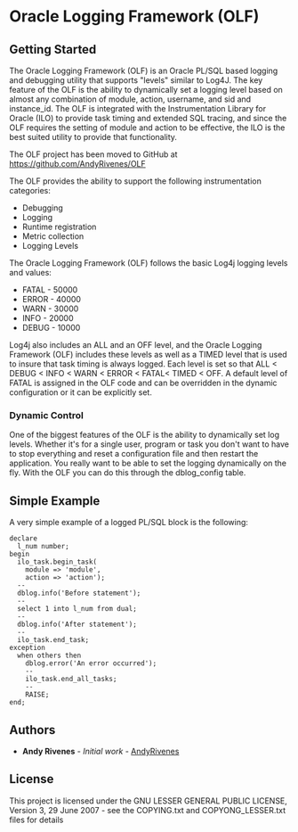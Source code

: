 # Oracle Logging Framework (OLF)

## Getting Started

The Oracle Logging Framework (OLF) is an Oracle PL/SQL based logging and debugging 
utility that supports "levels" similar to Log4J. The key feature of the OLF is the 
ability to dynamically set a logging level based on almost any combination of module, 
action, username, and sid and instance_id. The OLF is integrated with the Instrumentation 
Library for Oracle (ILO) to provide task timing and extended SQL tracing, and since the 
OLF requires the setting of module and action to be effective, the ILO is the best suited 
utility to provide that functionality.

The OLF project has been moved to GitHub at https://github.com/AndyRivenes/OLF

The OLF provides the ability to support the following instrumentation categories:

* Debugging
* Logging
* Runtime registration
* Metric collection
* Logging Levels

The Oracle Logging Framework (OLF) follows the basic Log4j logging levels and values:

* FATAL - 50000
* ERROR - 40000
* WARN - 30000
* INFO - 20000
* DEBUG - 10000

Log4j also includes an ALL and an OFF level, and the Oracle Logging Framework (OLF) 
includes these levels as well as a TIMED level that is used to insure that task timing 
is always logged. Each level is set so that 
ALL < DEBUG < INFO < WARN < ERROR < FATAL< TIMED < OFF. A default level of FATAL is 
assigned in the OLF code and can be overridden in the dynamic configuration or it can 
be explicitly set.

### Dynamic Control

One of the biggest features of the OLF is the ability to dynamically set log levels. 
Whether it's for a single user, program or task you don't want to have to stop 
everything and reset a configuration file and then restart the application. You really 
want to be able to set the logging dynamically on the fly. With the OLF you can do this 
through the dblog_config table.

## Simple Example

A very simple example of a logged PL/SQL block is the following:

```
declare
  l_num number;
begin
  ilo_task.begin_task(
    module => 'module',
    action => 'action');
  --
  dblog.info('Before statement');
  --
  select 1 into l_num from dual;
  --
  dblog.info('After statement');
  --
  ilo_task.end_task;
exception
  when others then
    dblog.error('An error occurred');
    --
    ilo_task.end_all_tasks;
    --
    RAISE;
end;
```

## Authors

* **Andy Rivenes** - *Initial work* - [AndyRivenes](https://github.com/AndyRivenes/OLF)


## License

This project is licensed under the GNU LESSER GENERAL PUBLIC LICENSE, Version 3,
29 June 2007 - see the COPYING.txt and COPYONG_LESSER.txt files for details


